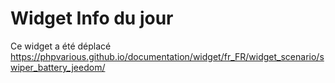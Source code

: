 # Widget Info du jour

Ce widget a été déplacé <a href="https://phpvarious.github.io/documentation/widget/fr_FR/widget_scenario/swiper_battery_jeedom/">https://phpvarious.github.io/documentation/widget/fr_FR/widget_scenario/swiper_battery_jeedom/</a>